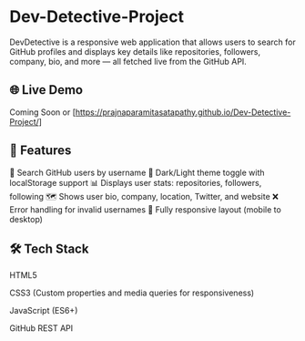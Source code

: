 # Dev-Detective-Project
DevDetective is a responsive web application that allows users to search for GitHub profiles and displays key details like repositories, followers, company, bio, and more — all fetched live from the GitHub API.

## 🌐 Live Demo
Coming Soon or [https://prajnaparamitasatapathy.github.io/Dev-Detective-Project/]

## 📌 Features

🔎 Search GitHub users by username
🌙 Dark/Light theme toggle with localStorage support
📊 Displays user stats: repositories, followers, following
🗺️ Shows user bio, company, location, Twitter, and website
❌ Error handling for invalid usernames
📱 Fully responsive layout (mobile to desktop)

## 🛠️ Tech Stack

HTML5

CSS3 (Custom properties and media queries for responsiveness)

JavaScript (ES6+)

GitHub REST API
